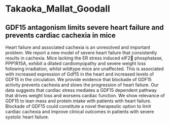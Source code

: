# Takaoka_Mallat_Goodall
## GDF15 antagonism limits severe heart failure and prevents cardiac cachexia in mice
Heart failure and associated cachexia is an unresolved and important problem. We report a new model of severe heart failure that consistently results in cachexia. Mice lacking the ER stress induced eIF2 phosphatase, PPP1R15A, exhibit a dilated cardiomyopathy and severe weight loss following irradiation, whilst wildtype mice are unaffected. This is associated with increased expression of Gdf15 in the heart and increased levels of GDF15 in the circulation. We provide evidence that blockade of GDF15 activity prevents cachexia and slows the progression of heart failure. Our data suggests that cardiac stress mediates a GDF15 dependent pathway that drives weight loss and worsens cardiac function. We show relevance of GDF15 to lean mass and protein intake with patients with heart failure. Blockade of GDF15 could constitute a novel therapeutic option to limit cardiac cachexia and improve clinical outcomes in patients with severe systolic heart failure.
